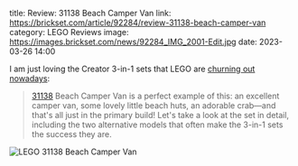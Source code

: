 title: Review: 31138 Beach Camper Van
link: https://brickset.com/article/92284/review-31138-beach-camper-van
category: LEGO Reviews
image: https://images.brickset.com/news/92284_IMG_2001-Edit.jpg
date: 2023-03-26 14:00

I am just loving the Creator 3-in-1 sets that LEGO are [churning out nowadays](https://brickset.com/article/92284/review-31138-beach-camper-van):

> [31138](https://brickset.com/sets/31138-1) Beach Camper Van is a perfect example of this: an excellent camper van, some lovely little beach huts, an adorable crab—and that's all just in the primary build! Let's take a look at the set in detail, including the two alternative models that often make the 3-in-1 sets the success they are.

![LEGO 31138 Beach Camper Van](https://images.brickset.com/news/92284_IMG_2001-Edit.jpg)
